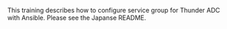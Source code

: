 This training describes how to configure service group for Thunder ADC with Ansible. Please see the Japanse README.


